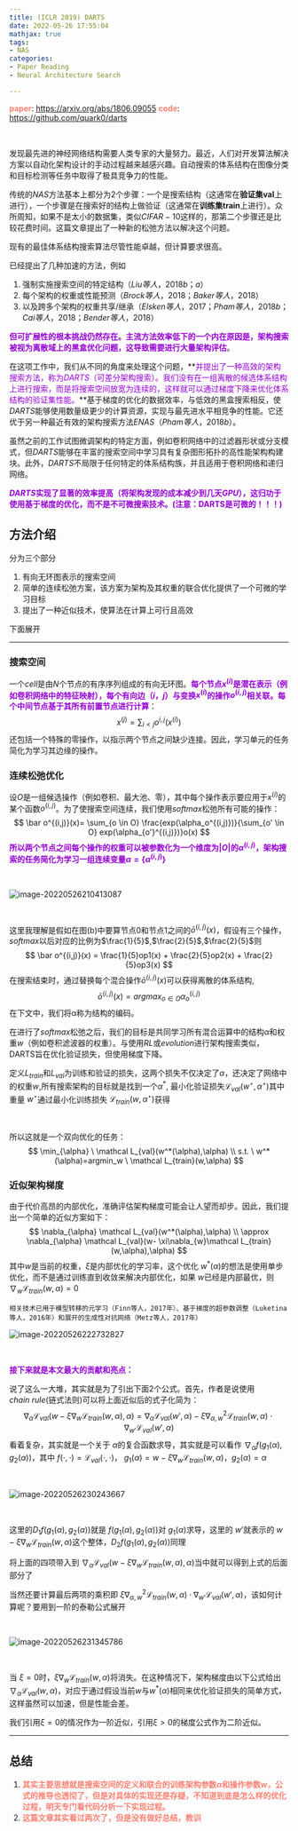 ```yaml
---
title: (ICLR 2019) DARTS
date: 2022-05-26 17:55:04
mathjax: true
tags:
- NAS
categories:
- Paper Reading
- Neural Architecture Search

---
```


**<font color=Salmon>paper</font>**: https://arxiv.org/abs/1806.09055
**<font color=Salmon>code</font>**: https://github.com/quark0/darts

<br/>

发现最先进的神经网络结构需要人类专家的大量努力。最近，人们对开发算法解决方案以自动化架构设计的手动过程越来越感兴趣。自动搜索的体系结构在图像分类和目标检测等任务中取得了极具竞争力的性能。

传统的$NAS$方法基本上都分为2个步骤：一个是搜索结构（这通常在**验证集val**上进行），一个步骤是在搜索好的结构上做验证（这通常在**训练集train**上进行）。众所周知，如果不是太小的数据集，类似$CIFAR-10$这样的，那第二个步骤还是比较花费时间。这篇文章提出了一种新的松弛方法以解决这个问题。

现有的最佳体系结构搜索算法尽管性能卓越，但计算要求很高。

已经提出了几种加速的方法，例如

1. 强制实施搜索空间的特定结构$（Liu等人，2018b；a）$
2. 每个架构的权重或性能预测$（Brock等人，2018；Baker等人，2018）$
3. 以及跨多个架构的权重共享/继承$（Elsken等人，2017；Pham等人，2018b；Cai等人，2018；Bender等人，2018）$

**<font color=DarkViolet>但可扩展性的根本挑战仍然存在。主流方法效率低下的一个内在原因是，架构搜索被视为离散域上的黑盒优化问题，这导致需要进行大量架构评估</font>**。

在这项工作中，我们从不同的角度来处理这个问题，**<font color=DarkViolet>并提出了一种高效的架构搜索方法，称为$DARTS$（可差分架构搜索）。我们没有在一组离散的候选体系结构上进行搜索，而是将搜索空间放宽为连续的，这样就可以通过梯度下降来优化体系结构的验证集性能。</font>**基于梯度的优化的数据效率，与低效的黑盒搜索相反，使$DARTS$能够使用数量级更少的计算资源，实现与最先进水平相竞争的性能。它还优于另一种最近有效的架构搜索方法$ENAS（Pham等人，2018b）$。

虽然之前的工作试图微调架构的特定方面，例如卷积网络中的过滤器形状或分支模式，但$DARTS$能够在丰富的搜索空间中学习具有复杂图形拓扑的高性能架构构建块。此外，$DARTS$不局限于任何特定的体系结构族，并且适用于卷积网络和递归网络。

**<font color=DarkViolet>$DARTS$实现了显著的效率提高（将架构发现的成本减少到几天$GPU$），这归功于使用基于梯度的优化，而不是不可微搜索技术。(注意：DARTS是可微的！！！)</font>**

## 方法介绍

分为三个部分

1. 有向无环图表示的搜索空间
2. 简单的连续松弛方案，该方案为架构及其权重的联合优化提供了一个可微的学习目标
3. 提出了一种近似技术，使算法在计算上可行且高效

下面展开

***

### 搜索空间

一个$cell$是由$N$个节点的有序序列组成的有向无环图。**<font color=DarkViolet>每个节点$x^{(i)}$是潜在表示（例如卷积网络中的特征映射），每个有向边$（i，j）$与变换$x^{(i)}$的操作$o^{(i,j)}$相关联。每个中间节点基于其所有前置节点进行计算</font>**：
$$
x^{(j)}=\sum_{i<j}o^{i,j}(x^{(i)})
$$
还包括一个特殊的零操作，以指示两个节点之间缺少连接。因此，学习单元的任务简化为学习其边缘的操作。



### 连续松弛优化

设$O$是一组候选操作（例如卷积、最大池、零），其中每个操作表示要应用于$x^{(i)}$的某个函数$o^{(i,j)}$。为了使搜索空间连续，我们使用$softmax$松弛所有可能的操作：
$$
\bar o^{(i,j)}(x)= \sum_{o \in O} \frac{exp(\alpha_o^{(i,j)})}{\sum_{o' \in O} exp(\alpha_{o'}^{(i,j)})}o(x)
$$
**<font color=DarkViolet>所以两个节点之间每个操作的权重可以被参数化为一个维度为$|O|$的$\alpha^{(i,j)}$，架构搜索的任务简化为学习一组连续变量$\alpha = \left\{ \alpha^{(i,j)} \right\}$</font>**

<br/>

![image-20220526210413087](DARTS/image-20220526210413087.png)

<br/>

这里我理解是假如在图(b)中要算节点0和节点1之间的$\bar o^{(i,j)}(x)$，假设有三个操作，$softmax$以后对应的比例为$\frac{1}{5}$,$\frac{2}{5}$,$\frac{2}{5}$则
$$
\bar o^{(i,j)}(x) = \frac{1}{5}op1(x) + \frac{2}{5}op2(x) + \frac{2}{5}op3(x)
$$
在搜索结束时，通过替换每个混合操作$\bar o^{(i,j)}(x)$可以获得离散的体系结构,
$$
\bar o^{(i,j)}(x) =  argmax_{o \in O} \alpha_o^{(i,j)}
$$
在下文中，我们将α称为结构的编码。

在进行了$softmax$松弛之后，我们的目标是共同学习所有混合运算中的结构$\alpha$和权重$w$（例如卷积滤波器的权重）。与使用$RL$或$evolution$进行架构搜索类似，DARTS旨在优化验证损失，但使用梯度下降。

定义$L_{train}$和$L_{val}$为训练和验证的损失，这两个损失不仅决定了$\alpha$，还决定了网络中的权重$w$,所有搜索架构的目标就是找到一个$\alpha^*$, 最小化验证损失$\mathcal L_{val}(w^{\star},\alpha^{\star})$其中重量 $w^{\star}$通过最小化训练损失 $\mathcal L_{train}(w,\alpha^{\star})$获得

<br/>

所以这就是一个双向优化的任务：
$$
\min_{\alpha} \ \mathcal L_{val}(w^*(\alpha),\alpha) \\
s.t. \ w^*(\alpha)=argmin_w \ \mathcal L_{train}(w,\alpha)
$$


### 近似架构梯度

由于代价高昂的内部优化，准确评估架构梯度可能会让人望而却步。因此，我们提出一个简单的近似方案如下：
$$
\nabla_{\alpha} \mathcal L_{val}(w^*(\alpha),\alpha) \\
\approx \nabla_{\alpha} \mathcal L_{val}(w- \xi\nabla_{w}\mathcal L_{train}(w,\alpha),\alpha)
$$
其中$w$是当前的权重，$\xi$是内部优化的学习率，这个优化 $w^*(\alpha)$的想法是使用单步优化，而不是通过训练直到收敛来解决内部优化，如果 $w$已经是内部最优，则$\nabla_{w}\mathcal L_{train}(w,\alpha)=0$

~~~
相关技术已用于模型转移的元学习（Finn等人，2017年）、基于梯度的超参数调整（Luketina等人，2016年）和展开的生成性对抗网络（Metz等人，2017年）
~~~

![image-20220526222732827](DARTS/image-20220526222732827.png)

<br/>

**<font color=DarkViolet>接下来就是本文最大的贡献和亮点：</font>**

说了这么一大堆，其实就是为了引出下面2个公式。首先，作者是说使用$chain \ rule$(链式法则)可以将上面近似后的式子化简为：
$$
\nabla_{\alpha} \mathcal L_{val}(w- \xi\nabla_{w}\mathcal L_{train}(w,\alpha),\alpha) = \nabla_{\alpha} \mathcal L_{val}(w',\alpha)- \xi\nabla_{\alpha,w}^2\mathcal L_{train}(w,\alpha) \cdot \nabla_{w'}\mathcal L_{val}(w',\alpha)
$$
看着复杂，其实就是一个关于 $\alpha$的复合函数求导，其实就是可以看作 $\nabla_{\alpha} f(g_1(\alpha),g_2(\alpha))$，其中 $f(\cdot,\cdot)=\mathcal L_{val}(\cdot,\cdot)$， $g_1(\alpha)=w- \xi\nabla_{w}\mathcal L_{train}(w,\alpha)$，$g_2(\alpha)=\alpha$

<br/>

![image-20220526230243667](DARTS/image-20220526230243667.png)

<br/>

这里的$D_1f(g_1(\alpha),g_2(\alpha))$就是 $f(g_1(\alpha),g_2(\alpha))$对 $g_1(\alpha)$求导，这里的 $w'$就表示的 $w- \xi\nabla_{w}\mathcal L_{train}(w,\alpha)$这个整体，$D_2f(g_1(\alpha),g_2(\alpha))$同理

将上面的四项带入到 $\nabla_{\alpha} \mathcal L_{val}(w- \xi\nabla_{w}\mathcal L_{train}(w,\alpha),\alpha)$当中就可以得到上式的后面部分了

当然还要计算最后两项的乘积即 $\xi\nabla_{\alpha,w}^2\mathcal L_{train}(w,\alpha) \cdot \nabla_{w'}\mathcal L_{val}(w',\alpha)$，该如何计算呢？要用到一阶的泰勒公式展开

<br/>

![image-20220526231345786](DARTS/image-20220526231345786.png)

<br/>

当 $\xi=0$时，$\xi\nabla_{w}\mathcal L_{train}(w,\alpha)$将消失。在这种情况下，架构梯度由以下公式给出$\nabla_{\alpha} \mathcal L_{val}(w,\alpha)$，对应于通过假设当前$w$与$w^*(\alpha)$相同来优化验证损失的简单方式，这样虽然可以加速，但是性能会差。

我们引用$\xi=0$的情况作为一阶近似，引用$\xi >0$的梯度公式作为二阶近似。

***

## 总结

1. **<font color=Salmon>其实主要思想就是搜索空间的定义和联合的训练架构参数$\alpha$和操作参数$w$，公式的推导也透彻了，但是对具体的实现还是存疑，不知道到底是怎么样的优化过程，明天专门看代码分析一下实现过程。</font>**
2. **<font color=Salmon>这篇文章其实看过两次了，但是没有做好总结，教训</font>**

